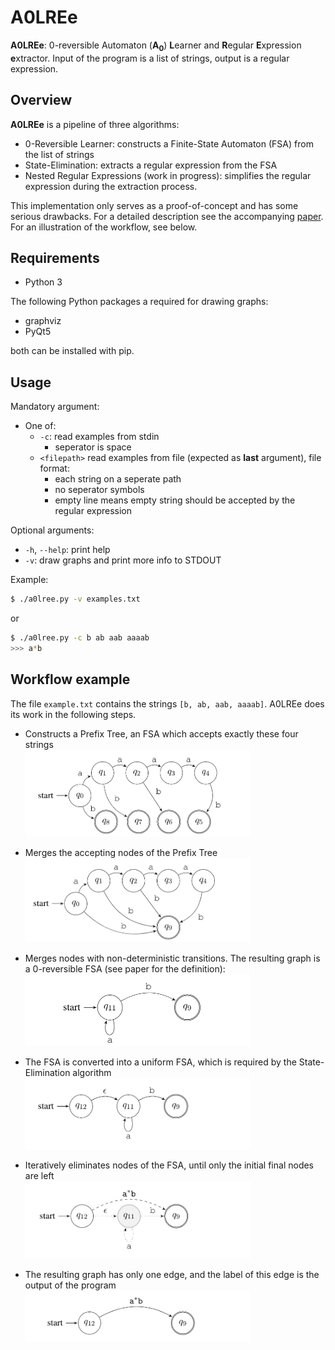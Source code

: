 
# A0LREe #

**A0LREe**: 0-reversible Automaton (**A<sub>0</sub>**) **L**earner and **R**egular **E**xpression **e**xtractor. Input of the program is a list of strings, output is a regular expression.


## Overview ##

**A0LREe** is a pipeline of three algorithms:

- 0-Reversible Learner: constructs a Finite-State Automaton (FSA) from the list of strings
- State-Elimination: extracts a regular expression from the FSA
- Nested Regular Expressions (work in progress): simplifies the regular expression during the extraction process.

This implementation only serves as a proof-of-concept and has some serious drawbacks. For a detailed description see the accompanying [paper](Learning_FSAs_and_REs_from_examples.pdf). For an illustration of the workflow, see below.

## Requirements ##

- Python 3

The following Python packages a required for drawing graphs:
- graphviz
- PyQt5

both can be installed with pip.

## Usage ##

Mandatory argument:
* One of:
  * `-c`: read examples from stdin
    * seperator is space
  * `<filepath>` read examples from file (expected as **last** argument), file format:
    * each string on a seperate path
    * no seperator symbols
    * empty line means empty string should be accepted by the regular expression

Optional arguments:
* `-h`, `--help`: print help
* `-v`: draw graphs and print more info to STDOUT

Example:
```sh
$ ./a0lree.py -v examples.txt
```
or
```sh
$ ./a0lree.py -c b ab aab aaaab
>>> a*b 
```

## Workflow example ##

The file `example.txt` contains the strings `[b, ab, aab, aaaab]`. A0LREe does its work in the following steps.

- Constructs a Prefix Tree, an FSA which accepts exactly these four strings
<br /><img src="graphs/graph_01.png" width="75%">


- Merges the accepting nodes of the Prefix Tree
<br /><img src="graphs/graph_02.png" width="75%">

- Merges nodes with non-deterministic transitions. The resulting graph is a 0-reversible FSA (see paper for the definition): <br /><img src="graphs/graph_03.png" width="75%">

 
- The FSA is converted into a uniform FSA, which is required by the State-Elimination algorithm
<br /><img src="graphs/graph_04.png" width="75%">


- Iteratively eliminates nodes of the FSA, until only the initial final nodes are left
<br /><img src="graphs/graph_05.png" width="75%">


- The resulting graph has only one edge, and the label of this edge is the output of the program
<br /><img src="graphs/graph_06.png" width="75%">